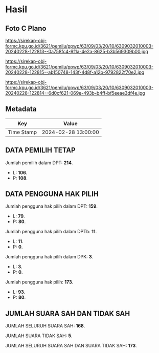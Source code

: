 # Hasil

## Foto C Plano

https://sirekap-obj-formc.kpu.go.id/3621/pemilu/ppwp/63/09/03/20/10/6309032010003-20240228-122813--0a758fc4-9f1a-4e2a-8625-b3b569309b00.jpg

https://sirekap-obj-formc.kpu.go.id/3621/pemilu/ppwp/63/09/03/20/10/6309032010003-20240228-122815--ab150748-143f-4d8f-a12b-9792822f70e2.jpg

https://sirekap-obj-formc.kpu.go.id/3621/pemilu/ppwp/63/09/03/20/10/6309032010003-20240228-122814--6d0cf621-069e-493b-b4ff-bf5eeae3df4e.jpg


## Metadata

| Key        | Value               |
| ---------- | ------------------- |
| Time Stamp | 2024-02-28 13:00:00 |


## DATA PEMILIH TETAP

Jumlah pemilih dalam DPT: **214**.
 * L: **106**.
 * P: **108**.

## DATA PENGGUNA HAK PILIH

Jumlah pengguna hak pilih dalam DPT: **159**.
 * L: **79**.
 * P: **80**.

Jumlah pengguna hak pilih dalam DPTb: **11**.
 * L: **11**.
 * P: **0**.

Jumlah pengguna hak pilih dalam DPK: **3**.
 * L: **3**.
 * P: **0**.

Jumlah pengguna hak pilih: **173**.
 * L: **93**.
 * P: **80**.

## JUMLAH SUARA SAH DAN TIDAK SAH

JUMLAH SELURUH SUARA SAH: **168**.

JUMLAH SUARA TIDAK SAH: **5**.

JUMLAH SELURUH SUARA SAH DAN SUARA TIDAK SAH: **173**.


